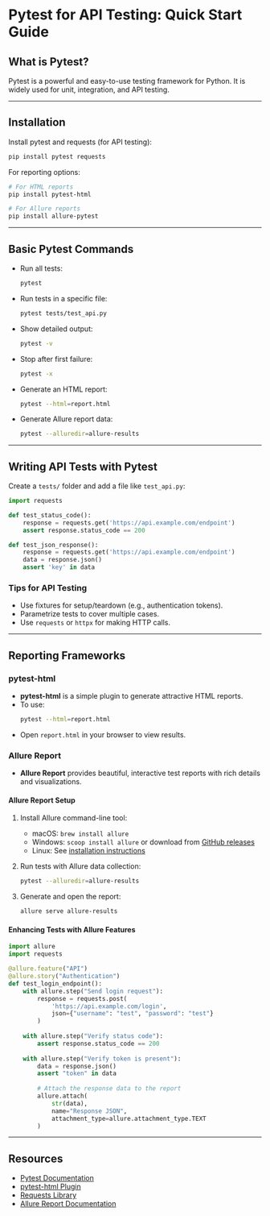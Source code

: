 # Pytest for API Testing: Quick Start Guide

## What is Pytest?
Pytest is a powerful and easy-to-use testing framework for Python. It is widely used for unit, integration, and API testing.

---

## Installation
Install pytest and requests (for API testing):
```sh
pip install pytest requests
```

For reporting options:
```sh
# For HTML reports
pip install pytest-html

# For Allure reports
pip install allure-pytest
```

---

## Basic Pytest Commands
- Run all tests:
  ```sh
  pytest
  ```
- Run tests in a specific file:
  ```sh
  pytest tests/test_api.py
  ```
- Show detailed output:
  ```sh
  pytest -v
  ```
- Stop after first failure:
  ```sh
  pytest -x
  ```
- Generate an HTML report:
  ```sh
  pytest --html=report.html
  ```
- Generate Allure report data:
  ```sh
  pytest --alluredir=allure-results
  ```

---

## Writing API Tests with Pytest
Create a `tests/` folder and add a file like `test_api.py`:

```python
import requests

def test_status_code():
    response = requests.get('https://api.example.com/endpoint')
    assert response.status_code == 200

def test_json_response():
    response = requests.get('https://api.example.com/endpoint')
    data = response.json()
    assert 'key' in data
```

### Tips for API Testing
- Use fixtures for setup/teardown (e.g., authentication tokens).
- Parametrize tests to cover multiple cases.
- Use `requests` or `httpx` for making HTTP calls.

---

## Reporting Frameworks

### pytest-html
- **pytest-html** is a simple plugin to generate attractive HTML reports.
- To use:
  ```sh
  pytest --html=report.html
  ```
- Open `report.html` in your browser to view results.

### Allure Report
- **Allure Report** provides beautiful, interactive test reports with rich details and visualizations.

#### Allure Report Setup
1. Install Allure command-line tool:
   - macOS: `brew install allure`
   - Windows: `scoop install allure` or download from [GitHub releases](https://github.com/allure-framework/allure2/releases)
   - Linux: See [installation instructions](https://allurereport.org/docs/install-linux/)

2. Run tests with Allure data collection:
   ```sh
   pytest --alluredir=allure-results
   ```

3. Generate and open the report:
   ```sh
   allure serve allure-results
   ```

#### Enhancing Tests with Allure Features
```python
import allure
import requests

@allure.feature("API")
@allure.story("Authentication")
def test_login_endpoint():
    with allure.step("Send login request"):
        response = requests.post(
            'https://api.example.com/login', 
            json={"username": "test", "password": "test"}
        )
    
    with allure.step("Verify status code"):
        assert response.status_code == 200
        
    with allure.step("Verify token is present"):
        data = response.json()
        assert "token" in data
        
        # Attach the response data to the report
        allure.attach(
            str(data), 
            name="Response JSON",
            attachment_type=allure.attachment_type.TEXT
        )
```

---

## Resources
- [Pytest Documentation](https://docs.pytest.org/en/stable/)
- [pytest-html Plugin](https://github.com/pytest-dev/pytest-html)
- [Requests Library](https://docs.python-requests.org/en/latest/)
- [Allure Report Documentation](https://allurereport.org/docs/pytest/) 